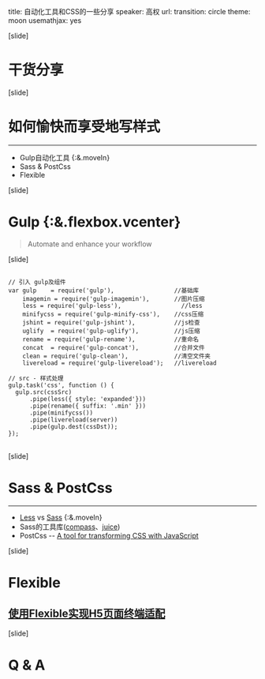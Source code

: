title: 自动化工具和CSS的一些分享
speaker: 高权
url:
transition: circle
theme: moon
usemathjax: yes

[slide]
# 干货分享

[slide]
# 如何愉快而享受地写样式
----
* Gulp自动化工具 {:&.moveIn}
* Sass & PostCss
* Flexible

[slide]
# Gulp {:&.flexbox.vcenter}
> Automate and enhance your workflow

[slide]
<pre>
<code>
// 引入 gulp及组件
var gulp    = require('gulp'),                 //基础库
    imagemin = require('gulp-imagemin'),       //图片压缩
    less = require('gulp-less'),          		 //less
    minifycss = require('gulp-minify-css'),    //css压缩
    jshint = require('gulp-jshint'),           //js检查
    uglify  = require('gulp-uglify'),          //js压缩
    rename = require('gulp-rename'),           //重命名
    concat  = require('gulp-concat'),          //合并文件
    clean = require('gulp-clean'),             //清空文件夹
    livereload = require('gulp-livereload');   //livereload

// src - 样式处理
gulp.task('css', function () {
  gulp.src(cssSrc)
      .pipe(less({ style: 'expanded'}))
      .pipe(rename({ suffix: '.min' }))
      .pipe(minifycss())
      .pipe(livereload(server))
      .pipe(gulp.dest(cssDst));
});
</code>
</pre>

[slide]
# Sass & PostCss
----
* [Less](http://less.bootcss.com/) vs [Sass](http://sass.bootcss.com/docs/sass-reference/) {:&.moveIn}
* Sass的工具库([compass](http://compass-style.org/)、[juice](http://kylebrumm.com/juice/))
* PostCss -- [A tool for transforming CSS with JavaScript](http://postcss.org/)

[slide]
# Flexible
## [使用Flexible实现H5页面终端适配](http://blog.gaoquan.wang/2016/03/24/%E4%BD%BF%E7%94%A8Flexible%E5%AE%9E%E7%8E%B0H5%E9%A1%B5%E9%9D%A2%E7%BB%88%E7%AB%AF%E9%80%82%E9%85%8D/)

[slide]
# Q & A
